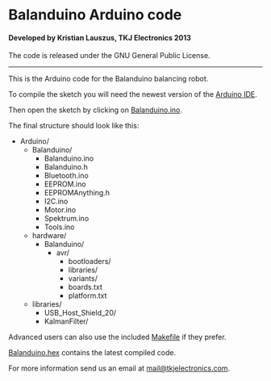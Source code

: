 # Balanduino Arduino code
#### Developed by Kristian Lauszus, TKJ Electronics 2013

The code is released under the GNU General Public License.
_________

This is the Arduino code for the Balanduino balancing robot.

To compile the sketch you will need the newest version of the [Arduino IDE](http://arduino.cc/en/Main/Software).

Then open the sketch by clicking on [Balanduino.ino](Balanduino.ino).

The final structure should look like this:

* Arduino/
	* Balanduino/
		* Balanduino.ino
		* Balanduino.h
		* Bluetooth.ino
		* EEPROM.ino
		* EEPROMAnything.h
		* I2C.ino
		* Motor.ino
		* Spektrum.ino
		* Tools.ino
	* hardware/
		* Balanduino/
			* avr/
				* bootloaders/
				* libraries/
				* variants/
				* boards.txt
				* platform.txt
	* libraries/
		* USB\_Host\_Shield\_20/
		* KalmanFilter/

Advanced users can also use the included [Makefile](Makefile) if they prefer.

[Balanduino.hex](Balanduino.hex) contains the latest compiled code.

For more information send us an email at <mail@tkjelectronics.com>.